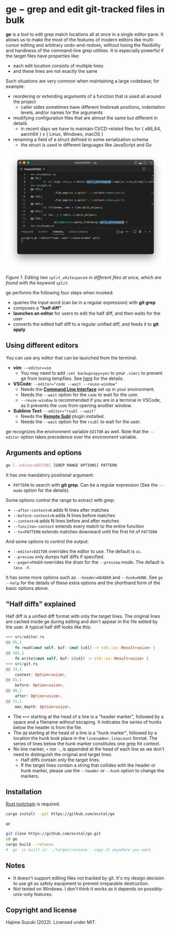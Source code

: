 
# ge − grep and edit git-tracked files in bulk

**ge** is a tool to edit grep match locations all at once in a single editor pane. It allows us to make the most of the features of modern editors like multi-cursor editing and arbitrary undo-and-redoes, without losing the flexibility and handiness of the command-line grep utilities. It is especially powerful if the target files have properties like:

* each edit location consists of multiple lines
* and these lines are not exactly the same

Such situations are very common when maintaining a large codebase; for example:

* reordering or extending arguments of a function that is used all around the project
  * caller sides sometimes have different linebreak positions, indentation levels, and/or names for the arguments
* modifying configuration files that are almost the same but different in details
  * in recent days we have to maintain CI/CD-related files for { x86_64, aarch64 } x { Linux, Windows, macOS }
* renaming a field of a struct defined in some serialization schema
  * the struct is used in different languages like JavaScript and Go

![example](./figs/example.png)

*Figure 1. Editing two `split_whitespace`s in different files at once, which are found with the keyword `split`.*

ge performs the following four steps when invoked:

* queries the input word (can be in a regular expression) with **git grep**
* composes a **"half diff"**
* **launches an editor** for users to edit the half diff, and then waits for the user
* converts the edited half diff to a regular unified diff, and feeds it to **git apply**

## Using different editors

You can use any editor that can be launched from the terminal.

* **vim**: `--editor=vim`
  * You may need to add `:set backupcopy=yes` to your `.vimrc` to prevent ge from losing tempfiles. See [here](http://vimdoc.sourceforge.net/htmldoc/options.html#'backupcopy') for the details.
* **VSCode**: `--editor="code --wait --reuse-window"`
  * Needs the **[Command Line Interface](https://code.visualstudio.com/docs/editor/command-line)** set up in your environment.
  * Needs the `--wait` option for the `code` to wait for the user.
  * `--reuse-window` is recommended if you are in a terminal in VSCode, as it prevents the `code` from opening another window.
* **Sublime Text**: `--editor="rsubl --wait"`
  * Needs the **[Remote Subl](https://github.com/randy3k/RemoteSubl)** plugin installed.
  * Needs the `--wait` option for the `rsubl` to wait for the user.

ge recognizes the environment variable `EDITOR` as well. Note that the `--editor` option takes precedence over the environment variable.

## Arguments and options

```bash
ge [--editor=EDITOR] [GREP RANGE OPTIONS] PATTERN
```

It has one mandatory positional argument:

* `PATTERN` to search with **git grep**. Can be a regular expression (See the `--mode` option for the details).

Some options control the range to extract with grep:

* `--after-context=N` adds N lines after matches
* `--before-context=N` adds N lines before matches
* `--context=N` adds N lines before and after matches
* `--funciton-context` extends every match to the entire function
* `--to=PATTERN` extends matches downward until the first hit of `PATTERN`

And some options to control the output:

* `--editor=EDITOR` overrides the editor to use. The default is `vi`.
* `--preview` only dumps half diffs if specified.
* `--pager=PAGER` overrides the drain for the `--preview` mode. The default is `less -F`.

It has some more options such as `--header=HEADER` and `--hunk=HUNK`. See `ge --help` for the details of these extra options and the shorthand form of the basic options above.

## "Half diffs" explained

Half diff is a unified diff format with only the target lines. The original lines are cached inside ge during editing and don't appear in the file edited by the user. A typical half diff looks like this:

```rust
+++ src/editor.rs
@@ 95,1
    fn read(&mut self, buf: &mut [u8]) -> std::io::Result<usize> {
@@ 101,1
    fn write(&mut self, buf: &[u8]) -> std::io::Result<usize> {
+++ src/git.rs
@@ 33,1
    context: Option<usize>,
@@ 41,1
    before: Option<usize>,
@@ 49,1
    after: Option<usize>,
@@ 71,1
    max_depth: Option<usize>,
```

* The `+++` starting at the head of a line is a "header marker", followed by a space and a filename without escaping. It indicates the series of hunks below the header is from the file.
* The `@@` starting at the head of a line is a "hunk marker", followed by a location the hunk took place in the `linenumber,linecount` format. The series of lines below the hunk marker constitutes one grep hit context.
* No line marker, `+` nor `-`, is appended at the head of each line as we don't need to distinguish the original and target lines.
  * Half diffs contain only the target lines.
  * If the target lines contain a string that collides with the header or hunk marker, please use the `--header` or `--hunk` option to change the markers.

## Installation

[Rust toolchain](https://rustup.rs/) is required.

```bash
cargo install --git https://github.com/ocxtal/ge
```

or

```bash
git clone https://github.com/ocxtal/ge.git
cd ge
cargo build --release
# `ge` is built in `./target/release`. copy it anywhere you want.
```

## Notes

* It doesn't support editing files not tracked by git. It's my design decision to use git as safety equipment to prevent irreparable destruction.
* Not tested on Windows. I don't think it works as it depends on possibly-unix-only features.

## Copyright and license

Hajime Suzuki (2022). Licensed under MIT.
